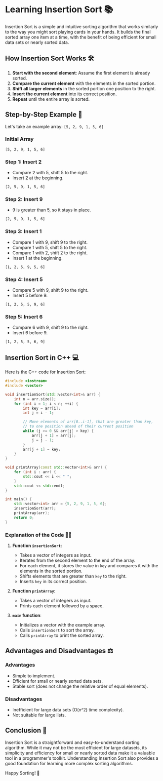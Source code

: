 # Learning Insertion Sort 📚

Insertion Sort is a simple and intuitive sorting algorithm that works similarly to the way you might sort playing cards in your hands. It builds the final sorted array one item at a time, with the benefit of being efficient for small data sets or nearly sorted data.

## How Insertion Sort Works 🛠️

1. **Start with the second element**: Assume the first element is already sorted.
2. **Compare the current element** with the elements in the sorted portion.
3. **Shift all larger elements** in the sorted portion one position to the right.
4. **Insert the current element** into its correct position.
5. **Repeat** until the entire array is sorted.

## Step-by-Step Example 📝

Let's take an example array: `[5, 2, 9, 1, 5, 6]`

### Initial Array
```
[5, 2, 9, 1, 5, 6]
```

### Step 1: Insert 2
- Compare 2 with 5, shift 5 to the right.
- Insert 2 at the beginning.
```
[2, 5, 9, 1, 5, 6]
```

### Step 2: Insert 9
- 9 is greater than 5, so it stays in place.
```
[2, 5, 9, 1, 5, 6]
```

### Step 3: Insert 1
- Compare 1 with 9, shift 9 to the right.
- Compare 1 with 5, shift 5 to the right.
- Compare 1 with 2, shift 2 to the right.
- Insert 1 at the beginning.
```
[1, 2, 5, 9, 5, 6]
```

### Step 4: Insert 5
- Compare 5 with 9, shift 9 to the right.
- Insert 5 before 9.
```
[1, 2, 5, 5, 9, 6]
```

### Step 5: Insert 6
- Compare 6 with 9, shift 9 to the right.
- Insert 6 before 9.
```
[1, 2, 5, 5, 6, 9]
```

## Insertion Sort in C++ 💻

Here is the C++ code for Insertion Sort:

```cpp
#include <iostream>
#include <vector>

void insertionSort(std::vector<int>& arr) {
    int n = arr.size();
    for (int i = 1; i < n; ++i) {
        int key = arr[i];
        int j = i - 1;

        // Move elements of arr[0..i-1], that are greater than key,
        // to one position ahead of their current position
        while (j >= 0 && arr[j] > key) {
            arr[j + 1] = arr[j];
            j = j - 1;
        }
        arr[j + 1] = key;
    }
}

void printArray(const std::vector<int>& arr) {
    for (int i : arr) {
        std::cout << i << " ";
    }
    std::cout << std::endl;
}

int main() {
    std::vector<int> arr = {5, 2, 9, 1, 5, 6};
    insertionSort(arr);
    printArray(arr);
    return 0;
}
```

### Explanation of the Code 🧑‍💻

1. **Function `insertionSort`**:
   - Takes a vector of integers as input.
   - Iterates from the second element to the end of the array.
   - For each element, it stores the value in `key` and compares it with the elements in the sorted portion.
   - Shifts elements that are greater than `key` to the right.
   - Inserts `key` in its correct position.

2. **Function `printArray`**:
   - Takes a vector of integers as input.
   - Prints each element followed by a space.

3. **`main` function**:
   - Initializes a vector with the example array.
   - Calls `insertionSort` to sort the array.
   - Calls `printArray` to print the sorted array.

## Advantages and Disadvantages ⚖️

### Advantages
- Simple to implement.
- Efficient for small or nearly sorted data sets.
- Stable sort (does not change the relative order of equal elements).

### Disadvantages
- Inefficient for large data sets (O(n^2) time complexity).
- Not suitable for large lists.

## Conclusion 🏁

Insertion Sort is a straightforward and easy-to-understand sorting algorithm. While it may not be the most efficient for large datasets, its simplicity and efficiency for small or nearly sorted data make it a valuable tool in a programmer's toolkit. Understanding Insertion Sort also provides a good foundation for learning more complex sorting algorithms.

Happy Sorting! 🎉